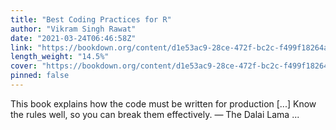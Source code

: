```yaml
---
title: "Best Coding Practices for R"
author: "Vikram Singh Rawat"
date: "2021-03-24T06:46:58Z"
link: "https://bookdown.org/content/d1e53ac9-28ce-472f-bc2c-f499f18264a3/"
length_weight: "14.5%"
cover: "https://bookdown.org/content/d1e53ac9-28ce-472f-bc2c-f499f18264a3/figures/cover.png"
pinned: false
---
```


This book explains how the code must be written for production [...] Know the rules well, so you can break them effectively. — The Dalai Lama  ...
